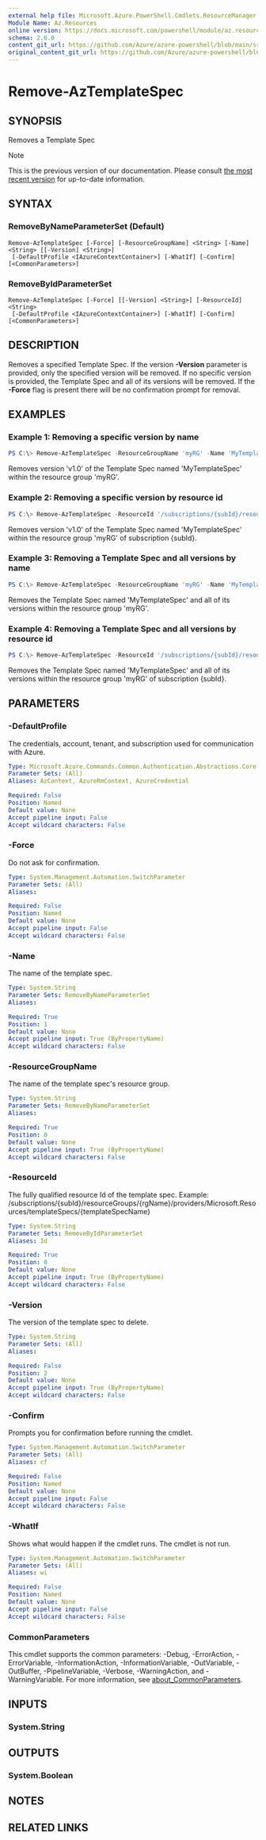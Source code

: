 ```yaml
---
external help file: Microsoft.Azure.PowerShell.Cmdlets.ResourceManager.dll-Help.xml
Module Name: Az.Resources
online version: https://docs.microsoft.com/powershell/module/az.resources/remove-aztemplatespec
schema: 2.0.0
content_git_url: https://github.com/Azure/azure-powershell/blob/main/src/Resources/Resources/help/Remove-AzTemplateSpec.md
original_content_git_url: https://github.com/Azure/azure-powershell/blob/main/src/Resources/Resources/help/Remove-AzTemplateSpec.md
---
```


# Remove-AzTemplateSpec

## SYNOPSIS
Removes a Template Spec

> [!NOTE]
>This is the previous version of our documentation. Please consult [the most recent version](/powershell/module/az.resources/remove-aztemplatespec) for up-to-date information.

## SYNTAX

### RemoveByNameParameterSet (Default)
```
Remove-AzTemplateSpec [-Force] [-ResourceGroupName] <String> [-Name] <String> [[-Version] <String>]
 [-DefaultProfile <IAzureContextContainer>] [-WhatIf] [-Confirm] [<CommonParameters>]
```

### RemoveByIdParameterSet
```
Remove-AzTemplateSpec [-Force] [[-Version] <String>] [-ResourceId] <String>
 [-DefaultProfile <IAzureContextContainer>] [-WhatIf] [-Confirm] [<CommonParameters>]
```

## DESCRIPTION
Removes a specified Template Spec. If the version **-Version** parameter is provided, only the specified
version will be removed. If no specific version is provided, the Template Spec and all of its versions will
be removed. If the **-Force** flag is present there will be no confirmation prompt for removal.

## EXAMPLES

### Example 1: Removing a specific version by name
```powershell
PS C:\> Remove-AzTemplateSpec -ResourceGroupName 'myRG' -Name 'MyTemplateSpec' -Version 'v1.0'
```

Removes version 'v1.0' of the Template Spec named 'MyTemplateSpec' within the resource group 'myRG'.

### Example 2: Removing a specific version by resource id
```powershell
PS C:\> Remove-AzTemplateSpec -ResourceId '/subscriptions/{subId}/resourceGroups/myRG/providers/Microsoft.Resources/templateSpecs/MyTemplateSpec' -Version 'v1.0'
```

Removes version 'v1.0' of the Template Spec named 'MyTemplateSpec' within the resource group 'myRG' of subscription \{subId\}.

### Example 3: Removing a Template Spec and all versions by name
```powershell
PS C:\> Remove-AzTemplateSpec -ResourceGroupName 'myRG' -Name 'MyTemplateSpec'
```

Removes the Template Spec named 'MyTemplateSpec' and all of its versions within the resource group 'myRG'.

### Example 4: Removing a Template Spec and all versions by resource id
```powershell
PS C:\> Remove-AzTemplateSpec -ResourceId '/subscriptions/{subId}/resourceGroups/myRG/providers/Microsoft.Resources/templateSpecs/MyTemplateSpec' -ResourceGroupName 'myRG'
```

Removes the Template Spec named 'MyTemplateSpec' and all of its versions within the resource group 'myRG' of subscription \{subId\}.

## PARAMETERS

### -DefaultProfile
The credentials, account, tenant, and subscription used for communication with Azure.

```yaml
Type: Microsoft.Azure.Commands.Common.Authentication.Abstractions.Core.IAzureContextContainer
Parameter Sets: (All)
Aliases: AzContext, AzureRmContext, AzureCredential

Required: False
Position: Named
Default value: None
Accept pipeline input: False
Accept wildcard characters: False
```

### -Force
Do not ask for confirmation.

```yaml
Type: System.Management.Automation.SwitchParameter
Parameter Sets: (All)
Aliases:

Required: False
Position: Named
Default value: None
Accept pipeline input: False
Accept wildcard characters: False
```

### -Name
The name of the template spec.

```yaml
Type: System.String
Parameter Sets: RemoveByNameParameterSet
Aliases:

Required: True
Position: 1
Default value: None
Accept pipeline input: True (ByPropertyName)
Accept wildcard characters: False
```

### -ResourceGroupName
The name of the template spec's resource group.

```yaml
Type: System.String
Parameter Sets: RemoveByNameParameterSet
Aliases:

Required: True
Position: 0
Default value: None
Accept pipeline input: True (ByPropertyName)
Accept wildcard characters: False
```

### -ResourceId
The fully qualified resource Id of the template spec.
Example: /subscriptions/{subId}/resourceGroups/{rgName}/providers/Microsoft.Resources/templateSpecs/{templateSpecName}

```yaml
Type: System.String
Parameter Sets: RemoveByIdParameterSet
Aliases: Id

Required: True
Position: 0
Default value: None
Accept pipeline input: True (ByPropertyName)
Accept wildcard characters: False
```

### -Version
The version of the template spec to delete.

```yaml
Type: System.String
Parameter Sets: (All)
Aliases:

Required: False
Position: 2
Default value: None
Accept pipeline input: True (ByPropertyName)
Accept wildcard characters: False
```

### -Confirm
Prompts you for confirmation before running the cmdlet.

```yaml
Type: System.Management.Automation.SwitchParameter
Parameter Sets: (All)
Aliases: cf

Required: False
Position: Named
Default value: None
Accept pipeline input: False
Accept wildcard characters: False
```

### -WhatIf
Shows what would happen if the cmdlet runs. The cmdlet is not run.

```yaml
Type: System.Management.Automation.SwitchParameter
Parameter Sets: (All)
Aliases: wi

Required: False
Position: Named
Default value: None
Accept pipeline input: False
Accept wildcard characters: False
```

### CommonParameters
This cmdlet supports the common parameters: -Debug, -ErrorAction, -ErrorVariable, -InformationAction, -InformationVariable, -OutVariable, -OutBuffer, -PipelineVariable, -Verbose, -WarningAction, and -WarningVariable. For more information, see [about_CommonParameters](http://go.microsoft.com/fwlink/?LinkID=113216).

## INPUTS

### System.String

## OUTPUTS

### System.Boolean

## NOTES

## RELATED LINKS
